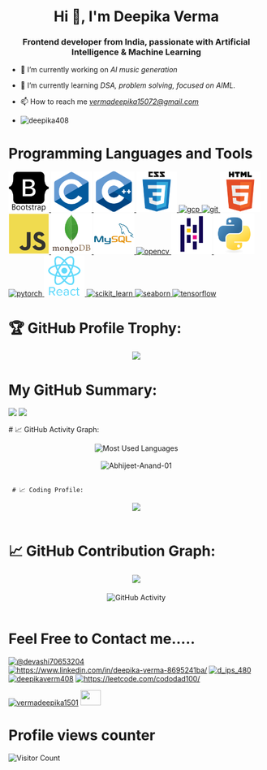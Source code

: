 <h1 align="center">Hi 👋, I'm Deepika Verma</h1>
<h3 align="center">Frontend developer from India, passionate with Artificial Intelligence & Machine Learning</h3>

- 🔭 I’m currently working on *AI music generation*

- 🌱 I’m currently learning *DSA, problem solving, focused on AIML.*

- 📫 How to reach me *vermadeepika15072@gmail.com*
- <p align="left"> <img src="https://komarev.com/ghpvc/?username=deepika408&label=Profile%20views&color=0e75b6&style=flat" alt="deepika408" /> </p>



# Programming Languages and Tools

<p align="left"> <a href="https://getbootstrap.com" target="_blank" rel="noreferrer"> <img src="https://raw.githubusercontent.com/devicons/devicon/master/icons/bootstrap/bootstrap-plain-wordmark.svg" alt="bootstrap" width="80" height="80"/> </a> <a href="https://www.cprogramming.com/" target="_blank" rel="noreferrer"> <img src="https://raw.githubusercontent.com/devicons/devicon/master/icons/c/c-original.svg" alt="c" width="80" height="80"/> </a> <a href="https://www.w3schools.com/cpp/" target="_blank" rel="noreferrer"> <img src="https://raw.githubusercontent.com/devicons/devicon/master/icons/cplusplus/cplusplus-original.svg" alt="cplusplus" width="80" height="80"/> </a> <a href="https://www.w3schools.com/css/" target="_blank" rel="noreferrer"> <img src="https://raw.githubusercontent.com/devicons/devicon/master/icons/css3/css3-original-wordmark.svg" alt="css3" width="80" height="80"/> </a> <a href="https://cloud.google.com" target="_blank" rel="noreferrer"> <img src="https://www.vectorlogo.zone/logos/google_cloud/google_cloud-icon.svg" alt="gcp" width="80" height="80"/> </a> <a href="https://git-scm.com/" target="_blank" rel="noreferrer"> <img src="https://www.vectorlogo.zone/logos/git-scm/git-scm-icon.svg" alt="git" width="80" height="80"/> </a> <a href="https://www.w3.org/html/" target="_blank" rel="noreferrer"> <img src="https://raw.githubusercontent.com/devicons/devicon/master/icons/html5/html5-original-wordmark.svg" alt="html5" width="80" height="80"/> </a> <a href="https://developer.mozilla.org/en-US/docs/Web/JavaScript" target="_blank" rel="noreferrer"> <img src="https://raw.githubusercontent.com/devicons/devicon/master/icons/javascript/javascript-original.svg" alt="javascript" width="80" height="80"/> </a> <a href="https://www.mongodb.com/" target="_blank" rel="noreferrer"> <img src="https://raw.githubusercontent.com/devicons/devicon/master/icons/mongodb/mongodb-original-wordmark.svg" alt="mongodb" width="80" height="80"/> </a> <a href="https://www.mysql.com/" target="_blank" rel="noreferrer"> <img src="https://raw.githubusercontent.com/devicons/devicon/master/icons/mysql/mysql-original-wordmark.svg" alt="mysql" width="80" height="80"/> </a> <a href="https://opencv.org/" target="_blank" rel="noreferrer"> <img src="https://www.vectorlogo.zone/logos/opencv/opencv-icon.svg" alt="opencv" width="80" height="80"/> </a> <a href="https://pandas.pydata.org/" target="_blank" rel="noreferrer"> <img src="https://raw.githubusercontent.com/devicons/devicon/2ae2a900d2f041da66e950e4d48052658d850630/icons/pandas/pandas-original.svg" alt="pandas" width="80" height="80"/> </a> <a href="https://www.python.org" target="_blank" rel="noreferrer"> <img src="https://raw.githubusercontent.com/devicons/devicon/master/icons/python/python-original.svg" alt="python" width="80" height="80"/> </a> <a href="https://pytorch.org/" target="_blank" rel="noreferrer"> <img src="https://www.vectorlogo.zone/logos/pytorch/pytorch-icon.svg" alt="pytorch" width="80" height="80"/> </a> <a href="https://reactjs.org/" target="_blank" rel="noreferrer"> <img src="https://raw.githubusercontent.com/devicons/devicon/master/icons/react/react-original-wordmark.svg" alt="react" width="80" height="80"/> </a> <a href="https://scikit-learn.org/" target="_blank" rel="noreferrer"> <img src="https://upload.wikimedia.org/wikipedia/commons/0/05/Scikit_learn_logo_small.svg" alt="scikit_learn" width="80" height="80"/> </a> <a href="https://seaborn.pydata.org/" target="_blank" rel="noreferrer"> <img src="https://seaborn.pydata.org/_images/logo-mark-lightbg.svg" alt="seaborn" width="80" height="80"/> </a> <a href="https://www.tensorflow.org" target="_blank" rel="noreferrer"> <img src="https://www.vectorlogo.zone/logos/tensorflow/tensorflow-icon.svg" alt="tensorflow" width="80" height="80"/> </a> </p>

   # 🏆 GitHub Profile Trophy:
<p align="center">
<a href="https://github.com/ryo-ma/github-profile-trophy">
  <img width=800 src="https://github-profile-trophy.vercel.app/?username=deepika408&column=8&theme=darkhub&no-frame=true&no-bg=true"/>
</a>
  
 # My GitHub Summary:
<p align="center">


![](http://github-profile-summary-cards.vercel.app/api/cards/most-commit-language?username=deepika408&theme=monokai)
![](http://github-profile-summary-cards.vercel.app/api/cards/stats?username=deepika408&theme=monokai)
 </p>
 # 📈 GitHub Activity Graph:
 <p align="center">
<img src = "https://github-readme-stats.vercel.app/api/top-langs/?username=deepika408&show_icons=true&layout=compact&theme=monokai" alt="Most Used Languages"><br><br>
<img src = "https://github-readme-streak-stats.herokuapp.com?user=deepika408&theme=monokai&ring=DD2727&fire=DD2727&dates=DD6227&sideNums=176FC5&sideLabels=1E90FF" alt="Abhijeet-Anand-01" /><br><br>
  
     # 📈 Coding Profile:
  <p align="center">
<img src="https://leetcard.jacoblin.cool/cododad100?theme=dark&font=Poppins&ext=contest"><br><br>
</p>
  
 # 📈 GitHub Contribution Graph:
 <p align="center">
 <img src="https://github-profile-summary-cards.vercel.app/api/cards/profile-details?username=deepika408&theme=monokai"/><br><br>
 <img src = "https://lostgirljourney-on-github.herokuapp.com/graph?username=deepika408&theme=xcode&bg_color=000000&hide_border=true" alt="GitHub Activity" /><br><br>
 </p>
 
  # Feel Free to Contact me.....

<p align="left">
<a href="https://twitter.com/" target="blank"><img align="" src="https://raw.githubusercontent.com/rahuldkjain/github-profile-readme-generator/master/src/images/icons/Social/twitter.svg" alt="@devashi70653204" height="30" width="40" /></a>
<a href="https://linkedin.com/in/https://www.linkedin.com/in/deepika-verma-8695241ba/" target="blank"><img align="" src="https://raw.githubusercontent.com/rahuldkjain/github-profile-readme-generator/master/src/images/icons/Social/linked-in-alt.svg" alt="https://www.linkedin.com/in/deepika-verma-8695241ba/" height="30" width="40" /></a>
<a href="https://instagram.com/d_ips_480" target="blank"><img align="" src="https://raw.githubusercontent.com/rahuldkjain/github-profile-readme-generator/master/src/images/icons/Social/instagram.svg" alt="d_ips_480" height="30" width="40" /></a>
<a href="https://www.codechef.com/users/deepikaverm408" target="blank"><img align="" src="https://cdn.jsdelivr.net/npm/simple-icons@3.1.0/icons/codechef.svg" alt="deepikaverm408" height="30" width="40" /></a>
  <a href="https://www.leetcode.com/https://leetcode.com/cododad100/" target="blank"><img align="" src="https://raw.githubusercontent.com/rahuldkjain/github-profile-readme-generator/master/src/images/icons/Social/leet-code.svg" alt="https://leetcode.com/cododad100/" height="30" width="40" /></a>

<a href="https://www.hackerrank.com/vermadeepika1501" target="blank"><img align="" src="https://raw.githubusercontent.com/rahuldkjain/github-profile-readme-generator/master/src/images/icons/Social/hackerrank.svg" alt="vermadeepika1501" height="30" width="40" /></a>
<a href="https://discord.gg/devashish gupta#0255" target="blank"><img align="" src="https://raw.githubusercontent.com/rahuldkjain/github-profile-readme-generator/master/src/images/icons/Social/discord.svg" alt="" height="30" width="40" /></a>
</p>

# Profile views counter

![Visitor Count](https://profile-counter.glitch.me/{deepikaverm408}/count.svg)
<a href="https://icons8.com/icon/40669/c++">

